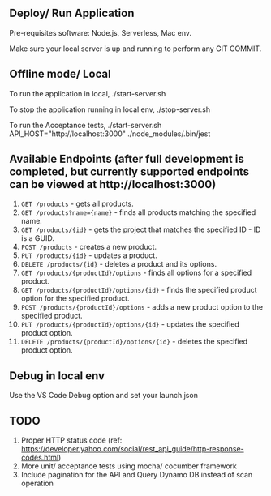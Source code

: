 ## Deploy/ Run Application

Pre-requisites software:
Node.js, Serverless, Mac env.

Make sure your local server is up and running to perform any GIT COMMIT.

## Offline mode/ Local

To run the application in local,
./start-server.sh

To stop the application running in local env,
./stop-server.sh

To run the Acceptance tests,
./start-server.sh
API_HOST="http://localhost:3000" ./node_modules/.bin/jest

## Available Endpoints (after full development is completed, but currently supported endpoints can be viewed at http://localhost:3000)

1. `GET /products` - gets all products.
2. `GET /products?name={name}` - finds all products matching the specified name.
3. `GET /products/{id}` - gets the project that matches the specified ID - ID is a GUID.
4. `POST /products` - creates a new product.
5. `PUT /products/{id}` - updates a product.
6. `DELETE /products/{id}` - deletes a product and its options.
7. `GET /products/{productId}/options` - finds all options for a specified product.
8. `GET /products/{productId}/options/{id}` - finds the specified product option for the specified product.
9. `POST /products/{productId}/options` - adds a new product option to the specified product.
10. `PUT /products/{productId}/options/{id}` - updates the specified product option.
11. `DELETE /products/{productId}/options/{id}` - deletes the specified product option.

## Debug in local env
Use the VS Code Debug option and set your launch.json

## TODO
1. Proper HTTP status code (ref: https://developer.yahoo.com/social/rest_api_guide/http-response-codes.html)
2. More unit/ acceptance tests using mocha/ cocumber framework
3. Include pagination for the API and Query Dynamo DB instead of scan operation